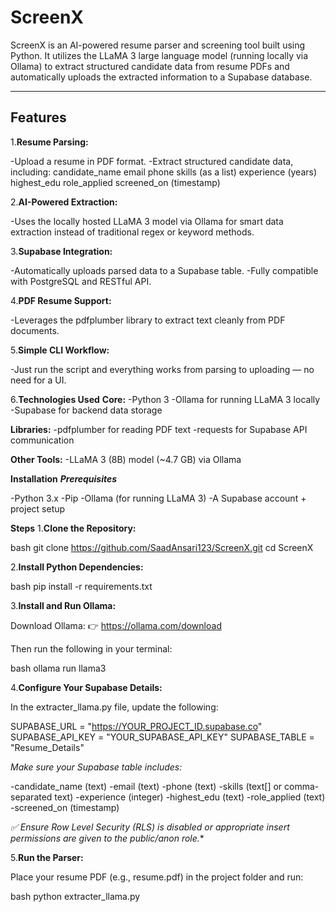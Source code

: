 # ScreenX

ScreenX is an AI-powered resume parser and screening tool built using Python. It utilizes the LLaMA 3 large language model (running locally via Ollama) to extract structured candidate data from resume PDFs and automatically uploads the extracted information to a Supabase database.

---

## Features

1.**Resume Parsing:**

-Upload a resume in PDF format.
-Extract structured candidate data, including:
  candidate_name
  email
  phone
  skills (as a list)
  experience (years)
  highest_edu
  role_applied
  screened_on (timestamp)

2.**AI-Powered Extraction:**

-Uses the locally hosted LLaMA 3 model via Ollama for smart data extraction instead of traditional regex or keyword methods.

3.**Supabase Integration:**

-Automatically uploads parsed data to a Supabase table.
-Fully compatible with PostgreSQL and RESTful API.

4.**PDF Resume Support:**

-Leverages the pdfplumber library to extract text cleanly from PDF documents.

5.**Simple CLI Workflow:**

-Just run the script and everything works from parsing to uploading — no need for a UI.

6.**Technologies Used**
**Core:**
  -Python 3
  -Ollama for running LLaMA 3 locally
  -Supabase for backend data storage

**Libraries:**
  -pdfplumber for reading PDF text
  -requests for Supabase API communication
  
**Other Tools:**
  -LLaMA 3 (8B) model (~4.7 GB) via Ollama

**Installation**
_**Prerequisites**_

  -Python 3.x
  -Pip
  -Ollama (for running LLaMA 3)
  -A Supabase account + project setup

**Steps**
1.**Clone the Repository:**

bash
git clone https://github.com/SaadAnsari123/ScreenX.git
cd ScreenX

2.**Install Python Dependencies:**

bash
pip install -r requirements.txt

3.**Install and Run Ollama:**

Download Ollama: 👉 https://ollama.com/download

Then run the following in your terminal:

bash
ollama run llama3

4.**Configure Your Supabase Details:**

In the extracter_llama.py file, update the following:

SUPABASE_URL = "https://YOUR_PROJECT_ID.supabase.co"
SUPABASE_API_KEY = "YOUR_SUPABASE_API_KEY"
SUPABASE_TABLE = "Resume_Details"

_Make sure your Supabase table includes:_

  -candidate_name (text)
  -email (text)
  -phone (text)
  -skills (text[] or comma-separated text)
  -experience (integer)
  -highest_edu (text)
  -role_applied (text)
  -screened_on (timestamp)

*✅ Ensure Row Level Security (RLS) is disabled or appropriate insert permissions are given to the public/anon role.**

5.**Run the Parser:**

Place your resume PDF (e.g., resume.pdf) in the project folder and run:

bash
python extracter_llama.py
